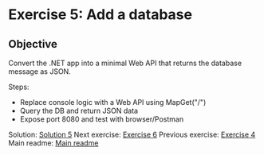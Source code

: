 # Exercise 5: Add a database

## Objective

Convert the .NET app into a minimal Web API that returns the database message as JSON.

Steps:

* Replace console logic with a Web API using MapGet("/")
* Query the DB and return JSON data
* Expose port 8080 and test with browser/Postman

Solution: [Solution 5](./solutions/dot-net/5.multiple-services/README.md)
Next exercise: [Exercise 6](./exercise-6.md)
Previous exercise: [Exercise 4](./exercise-4.md)
Main readme: [Main readme](./README.md)
